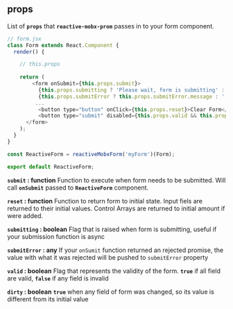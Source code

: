## props

List of **`props`** that **`reactive-mobx-prom`** passes in to your form component.

```javascript
// form.jsx
class Form extends React.Component {
  render() {

	// this.props 
	
    return (
		<form onSubmit={this.props.submit}>
		  {this.props.submitting ? 'Please wait, form is submitting' : ''}
		  {this.props.submitError ? this.props.submitError.message : ''} 
		 ...
		  <button type="button" onClick={this.props.reset}>Clear Form</button>
		  <button type="submit" disabled={this.props.valid && this.props.dirty}>Submit Form</button>
      </form>
    );
  }
}

const ReactiveForm = reactiveMobxForm('myForm')(Form); 

export default ReactiveForm;
```

**`submit` : function**
Function to execute when form needs to be submitted. Will call **`onSubmit`** passed to **`ReactiveForm`** component.

**`reset` : function**
Function to return form to initial state. Input fiels are returned to their initial values. Control Arrays are returned to initial amount if were added.

**`submitting` : boolean**
Flag that is raised when form is submitting, useful if your submission function is async

**`submitError` : any**
If your `onSumit` function returned an rejected promise, the value with what it was rejected will be pushed to `submitError` property

**`valid` : boolean**
Flag that represents the validity of the form. **`true`** if all field are valid, **`false`** if any field is invalid

**`dirty` : boolean**
**`true`** when any field of form was changed, so its value is different from its initial value

